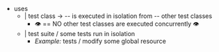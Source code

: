 * uses
  * | test class -> -- is executed in isolation from -- other test classes
    * 👁️ == NO other test classes are executed concurrently 👁️
  * | test suite / some tests run in isolation
    * _Example:_ tests / modify some global resource